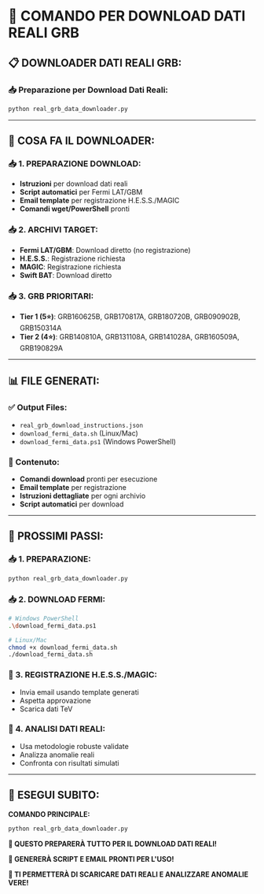 # 🚀 COMANDO PER DOWNLOAD DATI REALI GRB

## 📋 **DOWNLOADER DATI REALI GRB:**

### **📥 Preparazione per Download Dati Reali:**
```bash
python real_grb_data_downloader.py
```

---

## 🎯 **COSA FA IL DOWNLOADER:**

### **📥 1. PREPARAZIONE DOWNLOAD:**
- **Istruzioni** per download dati reali
- **Script automatici** per Fermi LAT/GBM
- **Email template** per registrazione H.E.S.S./MAGIC
- **Comandi wget/PowerShell** pronti

### **📥 2. ARCHIVI TARGET:**
- **Fermi LAT/GBM**: Download diretto (no registrazione)
- **H.E.S.S.**: Registrazione richiesta
- **MAGIC**: Registrazione richiesta
- **Swift BAT**: Download diretto

### **📥 3. GRB PRIORITARI:**
- **Tier 1 (5⭐)**: GRB160625B, GRB170817A, GRB180720B, GRB090902B, GRB150314A
- **Tier 2 (4⭐)**: GRB140810A, GRB131108A, GRB141028A, GRB160509A, GRB190829A

---

## 📊 **FILE GENERATI:**

### **✅ Output Files:**
- `real_grb_download_instructions.json`
- `download_fermi_data.sh` (Linux/Mac)
- `download_fermi_data.ps1` (Windows PowerShell)

### **🎯 Contenuto:**
- **Comandi download** pronti per esecuzione
- **Email template** per registrazione
- **Istruzioni dettagliate** per ogni archivio
- **Script automatici** per download

---

## 🚀 **PROSSIMI PASSI:**

### **📥 1. PREPARAZIONE:**
```bash
python real_grb_data_downloader.py
```

### **📥 2. DOWNLOAD FERMI:**
```bash
# Windows PowerShell
.\download_fermi_data.ps1

# Linux/Mac
chmod +x download_fermi_data.sh
./download_fermi_data.sh
```

### **📧 3. REGISTRAZIONE H.E.S.S./MAGIC:**
- Invia email usando template generati
- Aspetta approvazione
- Scarica dati TeV

### **🔬 4. ANALISI DATI REALI:**
- Usa metodologie robuste validate
- Analizza anomalie reali
- Confronta con risultati simulati

---

## 🚀 **ESEGUI SUBITO:**

**COMANDO PRINCIPALE:**
```bash
python real_grb_data_downloader.py
```

**🎯 QUESTO PREPARERÀ TUTTO PER IL DOWNLOAD DATI REALI!**

**🎯 GENERERÀ SCRIPT E EMAIL PRONTI PER L'USO!**

**🎯 TI PERMETTERÀ DI SCARICARE DATI REALI E ANALIZZARE ANOMALIE VERE!**

